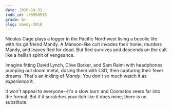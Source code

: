 ```yaml
---
date: 2020-10-31
imdb_id: tt6998518
grade: A+
slug: mandy-2018
---
```


Nicolas Cage plays a logger in the Pacific Northwest living a bucolic life with his girlfriend Mandy. A Manson-like cult invades their home, murders Mandy, and leaves Red for dead. But Red survives and descends on the cult like a hellish spirit of vengeance.

<!-- end -->

Imagine fitting David Lynch, Clive Barker, and Sam Raimi with headphones pumping out doom metal, dosing them with LSD, then capturing their fever dreams. That's an inkling of _Mandy_. You don't so much watch it as _experience_ it.

It won't appeal to everyone--it's a slow burn and Cosmatos veers far into the formal. But if it scratches your itch like it does mine, there is no substitute.